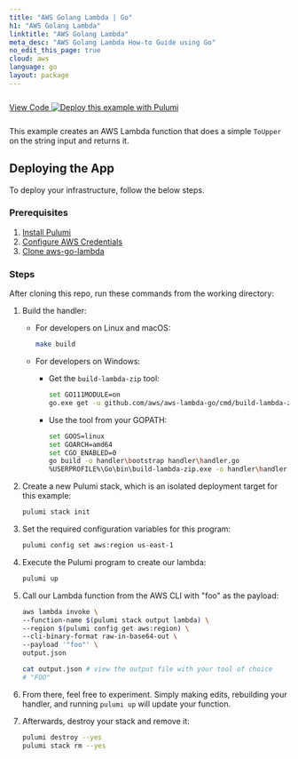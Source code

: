 ```yaml
---
title: "AWS Golang Lambda | Go"
h1: "AWS Golang Lambda"
linktitle: "AWS Golang Lambda"
meta_desc: "AWS Golang Lambda How-to Guide using Go"
no_edit_this_page: true
cloud: aws
language: go
layout: package
---
```


<!-- WARNING: this page was generated by a tool. Do not edit it by hand. -->
<!-- To change it, please see https://github.com/pulumi/registry/tree/master/tools/mktutorial. -->

<p class="mb-4 inline-flex items-center">
    <a class="rounded-md font-display text-lg text-white bg-white border-2 border-blue-600 px-3 mr-2 whitespace-no-wrap hover:text-white" style="height: 45px; line-height: 41px;" href="https://github.com/pulumi/examples/tree/master/aws-go-lambda" target="_blank">
        <span class="flex items-center">
            <i class="fab fa-github pr-1.5"></i>
            <span>View Code</span>
        </span>
    </a>
    <a href="https://app.pulumi.com/new?template=https://github.com/pulumi/examples/blob/master/aws-go-lambda/README.md" target="_blank">
        <img src="https://get.pulumi.com/new/button.svg" alt="Deploy this example with Pulumi">
    </a>
</p>

This example creates an AWS Lambda function that does a simple `ToUpper` on the string input and returns it.

## Deploying the App

 To deploy your infrastructure, follow the below steps.

### Prerequisites

1. [Install Pulumi](https://www.pulumi.com/docs/get-started/install/)
2. [Configure AWS Credentials](https://www.pulumi.com/docs/intro/cloud-providers/aws/setup/)
3. [Clone aws-go-lambda](https://github.com/aws/aws-lambda-go)

### Steps

After cloning this repo, run these commands from the working directory:

1. Build the handler:

	- For developers on Linux and macOS:

		```bash
		make build
		```

	- For developers on Windows:

		- Get the `build-lambda-zip` tool:

			```bash
			set GO111MODULE=on
			go.exe get -u github.com/aws/aws-lambda-go/cmd/build-lambda-zip
			```

		- Use the tool from your GOPATH:

			```bash
			set GOOS=linux
			set GOARCH=amd64
			set CGO_ENABLED=0
			go build -o handler\bootstrap handler\handler.go
			%USERPROFILE%\Go\bin\build-lambda-zip.exe -o handler\handler.zip handler\bootstrap
			```


2. Create a new Pulumi stack, which is an isolated deployment target for this example:

	```bash
	pulumi stack init
	```

3. Set the required configuration variables for this program:

	```bash
	pulumi config set aws:region us-east-1
	```

4. Execute the Pulumi program to create our lambda:

	```bash
	pulumi up
	```

5. Call our Lambda function from the AWS CLI with "foo" as the payload:

	```bash
	aws lambda invoke \
	--function-name $(pulumi stack output lambda) \
	--region $(pulumi config get aws:region) \
	--cli-binary-format raw-in-base64-out \
	--payload '"foo"' \
	output.json

	cat output.json # view the output file with your tool of choice
	# "FOO"
	```

6. From there, feel free to experiment. Simply making edits, rebuilding your handler, and running `pulumi up` will update your function.

7. Afterwards, destroy your stack and remove it:

	```bash
	pulumi destroy --yes
	pulumi stack rm --yes
	```

